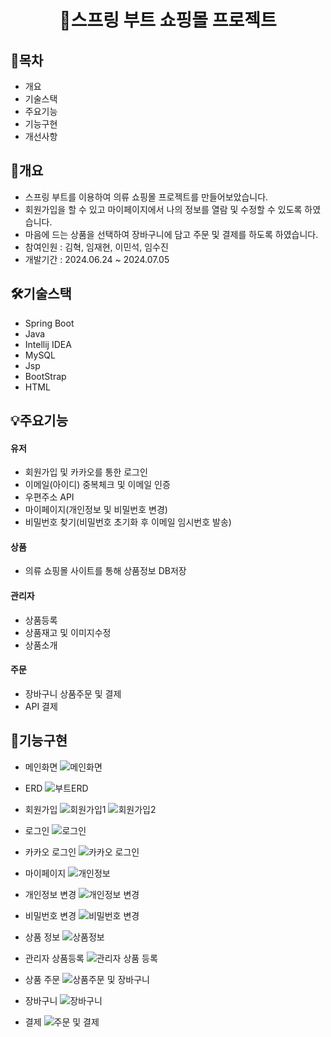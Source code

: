 <div align="center">
  <h1>👔스프링 부트 쇼핑몰 프로젝트</h1>
</div>



## 📌목차
- 개요
- 기술스택
- 주요기능
- 기능구현
- 개선사항

## 🚩개요
- 스프링 부트를 이용하여 의류 쇼핑몰 프로젝트를 만들어보았습니다.
- 회원가입을 할 수 있고 마이페이지에서 나의 정보를 열람 및 수정할 수 있도록 하였습니다.
- 마음에 드는 상품을 선택하여 장바구니에 담고 주문 및 결제를 하도록 하였습니다.
- 참여인원 : 김혁, 임재현, 이민석, 임수진
- 개발기간 : 2024.06.24 ~ 2024.07.05

## 🛠️기술스택
- Spring Boot
- Java
- Intellij IDEA
- MySQL
- Jsp
- BootStrap
- HTML

## 💡주요기능
#### 유저
- 회원가입 및 카카오를 통한 로그인
- 이메일(아이디) 중복체크 및 이메일 인증
- 우편주소 API
- 마이페이지(개인정보 및 비밀번호 변경)
- 비밀번호 찾기(비밀번호 초기화 후 이메일 임시번호 발송)

#### 상품
- 의류 쇼핑몰 사이트를 통해 상품정보 DB저장

#### 관리자
- 상품등록
- 상품재고 및 이미지수정
- 상품소개

#### 주문
- 장바구니 상품주문 및 결제
- API 결제

## 🌈기능구현
- 메인화면
![메인화면](https://github.com/user-attachments/assets/f86d0ff3-c8b8-400c-b409-78a0308f2306)

- ERD
![부트ERD](https://github.com/user-attachments/assets/1fb3e15c-86bc-45c2-945b-2598540927b2)

- 회원가입
![회원가입1](https://github.com/user-attachments/assets/456e4fdd-c3c2-4a42-80f7-b7aff3298d53)
![회원가입2](https://github.com/user-attachments/assets/5c64cc39-fe99-4172-9c35-7d1dc80d23e0)

- 로그인
![로그인](https://github.com/user-attachments/assets/4e1e555f-b6a0-44da-8695-4fe7d62dadc5)

- 카카오 로그인
![카카오 로그인](https://github.com/user-attachments/assets/49e4828f-9e39-4253-9732-b27315bb2d0a)

- 마이페이지
![개인정보](https://github.com/user-attachments/assets/dabc3aaf-8760-413b-889a-282c204ee791)

- 개인정보 변경
![개인정보 변경](https://github.com/user-attachments/assets/b4442656-3fe9-4e52-aa93-7ab2ded429ab)

- 비밀번호 변경
![비밀번호 변경](https://github.com/user-attachments/assets/d837f0ba-21c3-41e9-b0a1-7cc0ad922779)

- 상품 정보
![상품정보](https://github.com/user-attachments/assets/d0a485db-a34d-4ad1-a0a5-3fb108485a73)

- 관리자 상품등록
![관리자 상품 등록](https://github.com/user-attachments/assets/894defb2-85b3-47ec-bf62-3a074d64a8a7)

- 상품 주문
![상품주문 및 장바구니](https://github.com/user-attachments/assets/eb4a1f65-5352-47e3-bd64-53ba8eb55e15)

- 장바구니
![장바구니](https://github.com/user-attachments/assets/4de4166d-c85e-416c-a9fd-36774f26f0a0)

- 결제
![주문 및 결제](https://github.com/user-attachments/assets/c902b34e-6034-406e-b8db-08cd33f81195)
